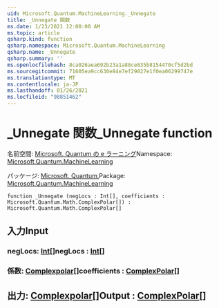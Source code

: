 ```yaml
---
uid: Microsoft.Quantum.MachineLearning._Unnegate
title: _Unnegate 関数
ms.date: 1/23/2021 12:00:00 AM
ms.topic: article
qsharp.kind: function
qsharp.namespace: Microsoft.Quantum.MachineLearning
qsharp.name: _Unnegate
qsharp.summary: ''
ms.openlocfilehash: 8ca026aea692b23a1a88ce835b8154470cf5d2bd
ms.sourcegitcommit: 71605ea9cc630e84e7ef29027e1f0ea06299747e
ms.translationtype: MT
ms.contentlocale: ja-JP
ms.lasthandoff: 01/26/2021
ms.locfileid: "98851462"
---
```

# <a name="_unnegate-function"></a><span data-ttu-id="7b5b6-102">_Unnegate 関数</span><span class="sxs-lookup"><span data-stu-id="7b5b6-102">_Unnegate function</span></span>

<span data-ttu-id="7b5b6-103">名前空間: [Microsoft. Quantum の e ラーニング](xref:Microsoft.Quantum.MachineLearning)</span><span class="sxs-lookup"><span data-stu-id="7b5b6-103">Namespace: [Microsoft.Quantum.MachineLearning](xref:Microsoft.Quantum.MachineLearning)</span></span>

<span data-ttu-id="7b5b6-104">パッケージ: [Microsoft. Quantum.](https://nuget.org/packages/Microsoft.Quantum.MachineLearning)</span><span class="sxs-lookup"><span data-stu-id="7b5b6-104">Package: [Microsoft.Quantum.MachineLearning](https://nuget.org/packages/Microsoft.Quantum.MachineLearning)</span></span>




```qsharp
function _Unnegate (negLocs : Int[], coefficients : Microsoft.Quantum.Math.ComplexPolar[]) : Microsoft.Quantum.Math.ComplexPolar[]
```


## <a name="input"></a><span data-ttu-id="7b5b6-105">入力</span><span class="sxs-lookup"><span data-stu-id="7b5b6-105">Input</span></span>

### <a name="neglocs--int"></a><span data-ttu-id="7b5b6-106">negLocs: [Int](xref:microsoft.quantum.lang-ref.int)[]</span><span class="sxs-lookup"><span data-stu-id="7b5b6-106">negLocs : [Int](xref:microsoft.quantum.lang-ref.int)[]</span></span>




### <a name="coefficients--complexpolar"></a><span data-ttu-id="7b5b6-107">係数: [Complexpolar](xref:Microsoft.Quantum.Math.ComplexPolar)[]</span><span class="sxs-lookup"><span data-stu-id="7b5b6-107">coefficients : [ComplexPolar](xref:Microsoft.Quantum.Math.ComplexPolar)[]</span></span>





## <a name="output--complexpolar"></a><span data-ttu-id="7b5b6-108">出力: [Complexpolar](xref:Microsoft.Quantum.Math.ComplexPolar)[]</span><span class="sxs-lookup"><span data-stu-id="7b5b6-108">Output : [ComplexPolar](xref:Microsoft.Quantum.Math.ComplexPolar)[]</span></span>

